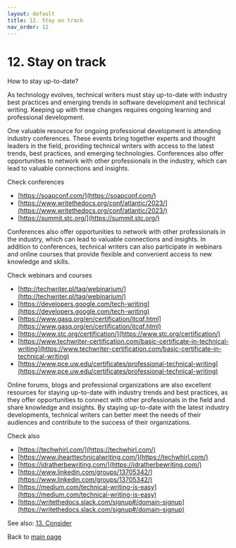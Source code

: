 ```yaml
---
layout: default
title: 12. Stay on track
nav_order: 12
---
```

# 12. Stay on track

How to stay up-to-date?

As technology evolves, technical writers must stay up-to-date with industry best practices and emerging trends in software development and technical writing. Keeping up with these changes requires ongoing learning and professional development.

One valuable resource for ongoing professional development is attending industry conferences. These events bring together experts and thought leaders in the field, providing technical writers with access to the latest trends, best practices, and emerging technologies.
Conferences also offer opportunities to network with other professionals in the industry, which can lead to valuable connections and insights.

Check conferences
- [https://soapconf.com/](https://soapconf.com/)
- [https://www.writethedocs.org/conf/atlantic/2023/](https://www.writethedocs.org/conf/atlantic/2023/)
- [https://summit.stc.org/](https://summit.stc.org/)

Conferences also offer opportunities to network with other professionals in the industry, which can lead to valuable connections and insights. In addition to conferences, technical writers can also participate in webinars and online courses that provide flexible and convenient access to new knowledge and skills.

Check webinars and courses 
- [http://techwriter.pl/tag/webinarium/](http://techwriter.pl/tag/webinarium/)
- [https://developers.google.com/tech-writing](https://developers.google.com/tech-writing)
- [https://www.gasq.org/en/certification/itcqf.html](https://www.gasq.org/en/certification/itcqf.html)
- [https://www.stc.org/certification/](https://www.stc.org/certification/)
- [https://www.techwriter-certification.com/basic-certificate-in-technical-writing](https://www.techwriter-certification.com/basic-certificate-in-technical-writing)
- [https://www.pce.uw.edu/certificates/professional-technical-writing](https://www.pce.uw.edu/certificates/professional-technical-writing)

Online forums, blogs and professional organizations are also excellent resources for staying up-to-date with industry trends and best practices, as they offer opportunities to connect with other professionals in the field and share knowledge and insights. By staying up-to-date with the latest industry developments, technical writers can better meet the needs of their audiences and contribute to the success of their organizations.

Check also
- [https://techwhirl.com/](https://techwhirl.com/)
- [https://www.ihearttechnicalwriting.com/](https://techwhirl.com/)
- [https://idratherbewriting.com/](https://idratherbewriting.com/)
- [https://www.linkedin.com/groups/13705342/](https://www.linkedin.com/groups/13705342/)
- [https://medium.com/technical-writing-is-easy](https://medium.com/technical-writing-is-easy)
- [https://writethedocs.slack.com/signup#/domain-signup](https://writethedocs.slack.com/signup#/domain-signup)

See also: [13. Consider](consider.md)

Back to [main page](index.md)
